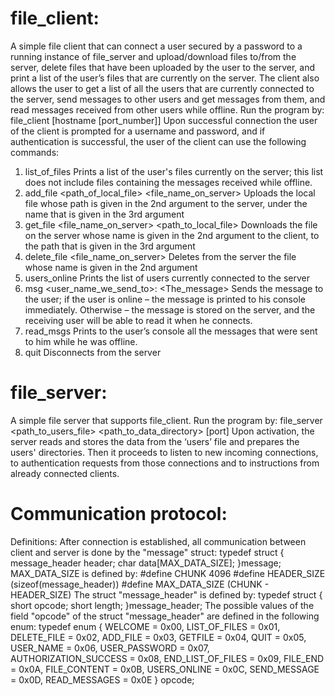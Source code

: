 # file_client:
A simple file client that can connect a user secured by a password to a running instance of file_server and upload/download files to/from the server, delete files that have been uploaded by the user to the server, and print a list of the user’s files that are currently on the server.
The client also allows the user to get a list of all the users that are currently connected to the server, send messages to other users and get messages from them, and read messages received from other users while offline.
Run the program by: file_client [hostname [port_number]]
Upon successful connection the user of the client is prompted for a username and password, and if authentication is successful, the user of the client can use the following commands:

1. list_of_files
Prints a list of the user's files currently on the server; this list does not include files containing the messages received while offline.
2. add_file <path_of_local_file> <file_name_on_server>
Uploads the local file whose path is given in the 2nd argument to the server, under the name that is given in the 3rd argument
3. get_file <file_name_on_server> <path_to_local_file>
Downloads the file on the server whose name is given in the 2nd argument to the client, to the path that is given in the 3rd argument
4. delete_file <file_name_on_server>
Deletes from the server the file whose name is given in the 2nd argument
5. users_online
Prints the list of users currently connected to the server
6. msg <user_name_we_send_to>: <The_message>
Sends the message to the user; if the user is online – the message is printed to his console immediately. Otherwise – the message is stored on the server, and the receiving user will be able to read it when he connects.
7. read_msgs
Prints to the user’s console all the messages that were sent to him while he was offline.
8. quit
Disconnects from the server

# file_server:
A simple file server that supports file_client.
Run the program by: file_server <path_to_users_file> <path_to_data_directory> [port]
Upon activation, the server reads and stores the data from the ‘users’ file and prepares the users' directories. 
Then it proceeds to listen to new incoming connections, to authentication requests from those connections and to 
instructions from already connected clients.

# Communication protocol:
Definitions:
After connection is established, all communication between client and server is done by the "message" struct:
typedef struct
{
message_header header;
char data[MAX_DATA_SIZE];
}message;
MAX_DATA_SIZE is defined by:
#define CHUNK 4096
#define HEADER_SIZE (sizeof(message_header))
#define MAX_DATA_SIZE (CHUNK - HEADER_SIZE)
The struct "message_header" is defined by:
typedef struct
{
short opcode;
short length;
}message_header;
The possible values of the field "opcode" of the struct "message_header" are defined in the following enum:
typedef enum
{
WELCOME = 0x00,
LIST_OF_FILES = 0x01,
DELETE_FILE = 0x02,
ADD_FILE = 0x03,
GETFILE = 0x04,
QUIT = 0x05,
USER_NAME = 0x06,
USER_PASSWORD = 0x07,
AUTHORIZATION_SUCCESS = 0x08,
END_LIST_OF_FILES = 0x09,
FILE_END = 0x0A,
FILE_CONTENT = 0x0B,
USERS_ONLINE = 0x0C,
SEND_MESSAGE = 0x0D,
READ_MESSAGES = 0x0E
} opcode;
